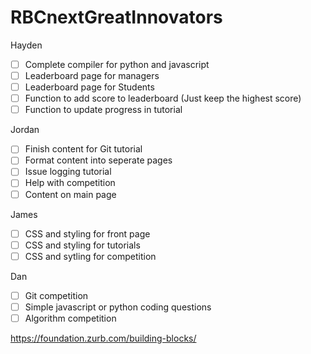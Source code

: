 # RBCnextGreatInnovators

Hayden  

- [ ] Complete compiler for python and javascript  
- [ ] Leaderboard page for managers  
- [ ] Leaderboard page for Students  
- [ ] Function to add score to leaderboard (Just keep the highest score)  
- [ ] Function to update progress in tutorial

Jordan  
- [ ] Finish content for Git tutorial  
- [ ] Format content into seperate pages  
- [ ] Issue logging tutorial  
- [ ] Help with competition  
- [ ] Content on main page  

James  
- [ ] CSS and styling for front page  
- [ ] CSS and styling for tutorials  
- [ ] CSS and sytling for competition  

Dan  
- [ ] Git competition  
- [ ] Simple javascript or python coding questions  
- [ ] Algorithm competition  

https://foundation.zurb.com/building-blocks/
